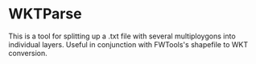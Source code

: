 # WKTParse
This is a tool for splitting up a .txt file with several multiploygons into individual layers. 
Useful in conjunction with FWTools's shapefile to WKT conversion.
